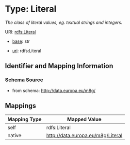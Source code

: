 # Type: Literal 




_The class of literal values, eg. textual strings and integers._



URI: [rdfs:Literal](http://www.w3.org/2000/01/rdf-schema#Literal)

* [base](https://w3id.org/linkml/base): str

* [uri](https://w3id.org/linkml/uri): rdfs:Literal









## Identifier and Mapping Information







### Schema Source


* from schema: http://data.europa.eu/m8g/




## Mappings

| Mapping Type | Mapped Value |
| ---  | ---  |
| self | rdfs:Literal |
| native | http://data.europa.eu/m8g/Literal |



